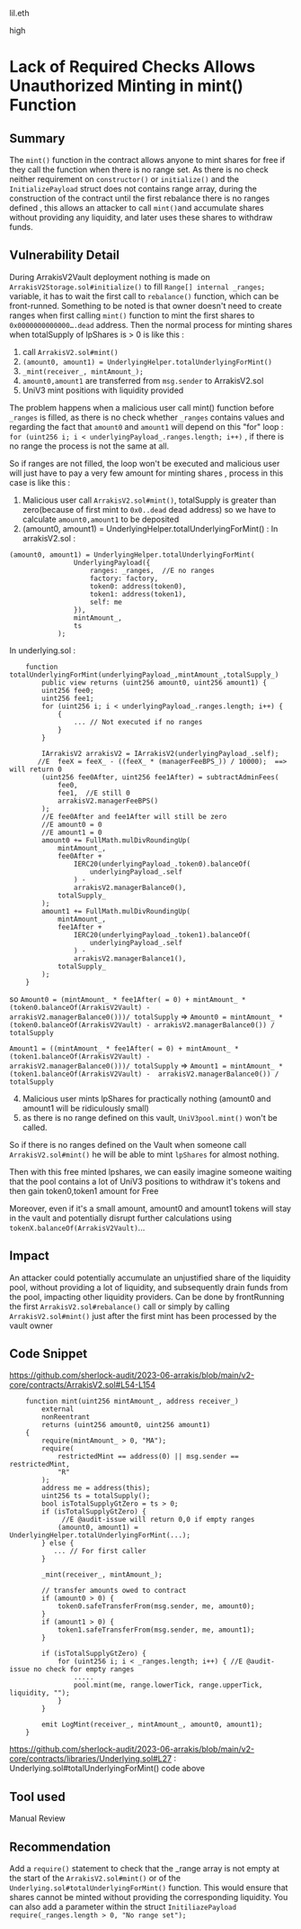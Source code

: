 lil.eth

high

# Lack of Required Checks Allows Unauthorized Minting in mint() Function

## Summary

The `mint()` function in the contract allows anyone to mint shares for free if they call the function when there is no range set. As there is no check neither requirement on `constructor()` or `initialize()` and the `InitializePayload` struct does not contains range array, during the construction of the contract until the first rebalance there is no ranges defined , this allows an attacker to call `mint()`and accumulate shares without providing any liquidity, and later uses these shares to withdraw funds.

## Vulnerability Detail

During ArrakisV2Vault deployment nothing is made on `ArrakisV2Storage.sol#initialize()` to fill `Range[] internal _ranges;` variable, it has to wait the first call to `rebalance()` function, which can be front-runned.
Something to be noted is that owner doesn't need to create ranges when first calling `mint()` function to mint the first shares to `0x0000000000000….dead` address.
Then the normal process for minting shares when totalSupply of lpShares is > 0 is like this : 

1. call `ArrakisV2.sol#mint()`
2. `(amount0, amount1) = UnderlyingHelper.totalUnderlyingForMint()`
3. `_mint(receiver_, mintAmount_);`
4. `amount0,amount1` are transferred from `msg.sender` to ArrakisV2.sol
5. UniV3 mint positions with liquidity provided

The problem happens when a malicious user call mint() function before `_ranges` is filled, as there is no check whether `_ranges` contains values and regarding the fact that `amount0` and `amount1` will depend on this "for" loop : `for (uint256 i; i < underlyingPayload_.ranges.length; i++)` , if there is no range the process is not the same at all.

So if ranges are not filled, the loop won't be executed and malicious user will just have to pay a very few amount for minting shares , process in this case is like this : 

1. Malicious user call `ArrakisV2.sol#mint()`, totalSupply is greater than zero(because of first mint to `0x0..dead` dead address) so we have to calculate `amount0,amount1` to be deposited
2. (amount0, amount1) = UnderlyingHelper.totalUnderlyingForMint() : 
In arrakisV2.sol : 
```solidity
(amount0, amount1) = UnderlyingHelper.totalUnderlyingForMint(
                UnderlyingPayload({
                    ranges: _ranges,  //E no ranges
                    factory: factory,
                    token0: address(token0),
                    token1: address(token1),
                    self: me
                }),
                mintAmount_,
                ts
            );
```
In underlying.sol : 
```solidity
    function totalUnderlyingForMint(underlyingPayload_,mintAmount_,totalSupply_) 
        public view returns (uint256 amount0, uint256 amount1) {
        uint256 fee0;
        uint256 fee1;
        for (uint256 i; i < underlyingPayload_.ranges.length; i++) {
            {
                ... // Not executed if no ranges
            }
        }

        IArrakisV2 arrakisV2 = IArrakisV2(underlyingPayload_.self);
       //E  feeX = feeX_ - ((feeX_ * (managerFeeBPS_)) / 10000);  ==> will return 0
        (uint256 fee0After, uint256 fee1After) = subtractAdminFees(
            fee0,
            fee1,  //E still 0
            arrakisV2.managerFeeBPS()
        );
        //E fee0After and fee1After will still be zero
        //E amount0 = 0
        //E amount1 = 0
        amount0 += FullMath.mulDivRoundingUp(
            mintAmount_,
            fee0After +
                IERC20(underlyingPayload_.token0).balanceOf(
                    underlyingPayload_.self
                ) -
                arrakisV2.managerBalance0(),
            totalSupply_
        );
        amount1 += FullMath.mulDivRoundingUp(
            mintAmount_,
            fee1After +
                IERC20(underlyingPayload_.token1).balanceOf(
                    underlyingPayload_.self
                ) -
                arrakisV2.managerBalance1(),
            totalSupply_
        );
    }
```
so 
`Amount0 = (mintAmount_ * fee1After( = 0) + mintAmount_ *  (token0.balanceOf(ArrakisV2Vault) -              arrakisV2.managerBalance0()))/ totalSupply`
=>  `Amount0 = mintAmount_ *  (token0.balanceOf(ArrakisV2Vault) - arrakisV2.managerBalance0()) / totalSupply`

`Amount1 = ((mintAmount_ * fee1After( = 0) + mintAmount_ *  (token1.balanceOf(ArrakisV2Vault) -              arrakisV2.managerBalance0()))/ totalSupply`
=> `Amount1 = mintAmount_ *  (token1.balanceOf(ArrakisV2Vault) -  arrakisV2.managerBalance0()) / totalSupply`

4. Malicious user mints lpShares for practically nothing  (amount0 and amount1 will be ridiculously small)
5. as there is no range defined on this vault, `UniV3pool.mint()` won't be called.

So if there is no ranges defined on the Vault when someone call `ArrakisV2.sol#mint()` he will be able to mint `lpShares` for almost nothing. 

Then with this free minted lpshares, we can easily imagine someone waiting that the pool contains a lot of UniV3 positions to withdraw it's tokens and then gain token0,token1 amount for Free

Moreover, even if it's a small amount, amount0 and amount1 tokens will stay in the vault and potentially disrupt further calculations using `tokenX.balanceOf(ArrakisV2Vault)`...

## Impact

An attacker could potentially accumulate an unjustified share of the liquidity pool, without providing a lot of liquidity, and subsequently drain funds from the pool, impacting other liquidity providers.
Can be done by frontRunning the first `ArrakisV2.sol#rebalance()` call or simply by calling `ArrakisV2.sol#mint()` just after the first mint has been processed by the vault owner

## Code Snippet

https://github.com/sherlock-audit/2023-06-arrakis/blob/main/v2-core/contracts/ArrakisV2.sol#L54-L154
```solidity
    function mint(uint256 mintAmount_, address receiver_)
        external
        nonReentrant
        returns (uint256 amount0, uint256 amount1)
    {
        require(mintAmount_ > 0, "MA");
        require(
            restrictedMint == address(0) || msg.sender == restrictedMint,
            "R"
        );
        address me = address(this);
        uint256 ts = totalSupply();
        bool isTotalSupplyGtZero = ts > 0;
        if (isTotalSupplyGtZero) {
             //E @audit-issue will return 0,0 if empty ranges
            (amount0, amount1) = UnderlyingHelper.totalUnderlyingForMint(...);
        } else {
           ... // For first caller
        }

        _mint(receiver_, mintAmount_);

        // transfer amounts owed to contract
        if (amount0 > 0) {
            token0.safeTransferFrom(msg.sender, me, amount0);
        }
        if (amount1 > 0) {
            token1.safeTransferFrom(msg.sender, me, amount1);
        }

        if (isTotalSupplyGtZero) {
            for (uint256 i; i < _ranges.length; i++) { //E @audit-issue no check for empty ranges
                .....
                pool.mint(me, range.lowerTick, range.upperTick, liquidity, "");
            }
        }

        emit LogMint(receiver_, mintAmount_, amount0, amount1);
    }
```

https://github.com/sherlock-audit/2023-06-arrakis/blob/main/v2-core/contracts/libraries/Underlying.sol#L27 : Underlying.sol#totalUnderlyingForMint() code above

## Tool used

Manual Review

## Recommendation

Add a `require()` statement to check that the _range array is not empty at the start of the `ArrakisV2.sol#mint()` or of the `Underlying.sol#totalUnderlyingForMint()` function. This would ensure that shares cannot be minted without providing the corresponding liquidity.
You can also add a parameter within the struct `InitiliazePayload`
`require(_ranges.length > 0, "No range set");`